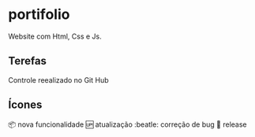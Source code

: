 # portifolio
Website com Html, Css e Js.
## Terefas
Controle reealizado no Git Hub
## Ícones
:package: nova funcionalidade
:up: atualização
:beatle: correção de bug
:checkered_flag: release

